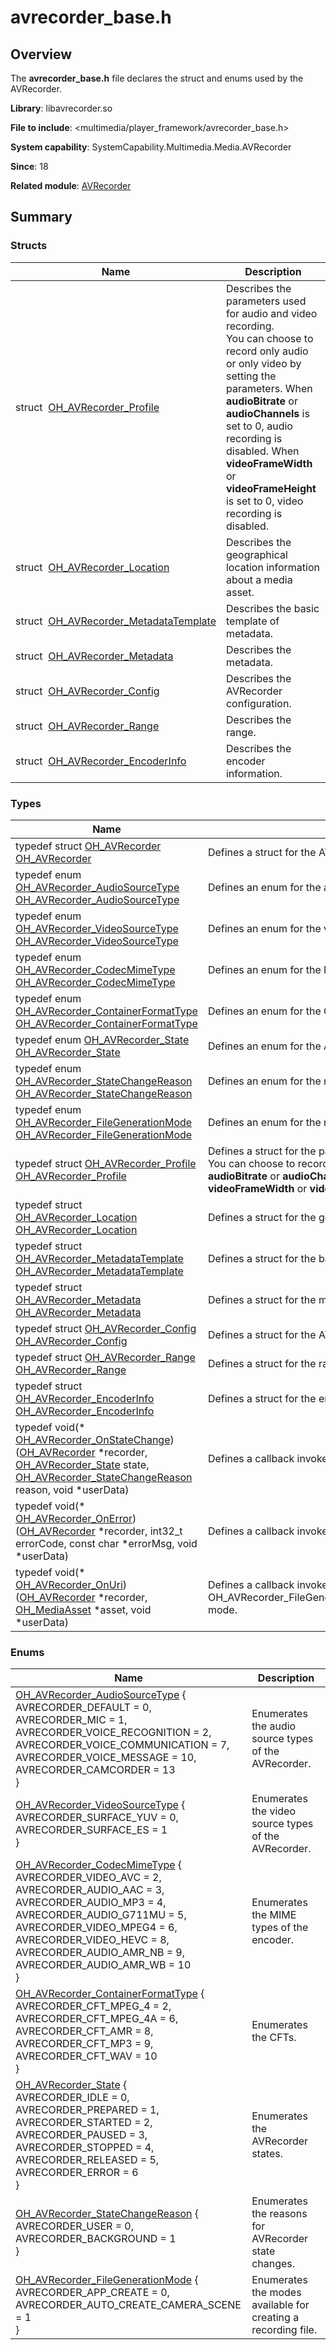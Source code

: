 # avrecorder_base.h


## Overview

The **avrecorder_base.h** file declares the struct and enums used by the AVRecorder.

**Library**: libavrecorder.so

**File to include**: &lt;multimedia/player_framework/avrecorder_base.h&gt;

**System capability**: SystemCapability.Multimedia.Media.AVRecorder

**Since**: 18

**Related module**: [AVRecorder](_a_v_recorder.md)


## Summary


### Structs

| Name| Description|
| -------- | -------- |
| struct&nbsp;&nbsp;[OH_AVRecorder_Profile](_o_h___a_v_recorder___profile.md) | Describes the parameters used for audio and video recording.<br>You can choose to record only audio or only video by setting the parameters. When **audioBitrate** or **audioChannels** is set to 0, audio recording is disabled. When **videoFrameWidth** or **videoFrameHeight** is set to 0, video recording is disabled.|
| struct&nbsp;&nbsp;[OH_AVRecorder_Location](_o_h___a_v_recorder___location.md) | Describes the geographical location information about a media asset.|
| struct&nbsp;&nbsp;[OH_AVRecorder_MetadataTemplate](_o_h___a_v_recorder___metadata_template.md) | Describes the basic template of metadata.|
| struct&nbsp;&nbsp;[OH_AVRecorder_Metadata](_o_h___a_v_recorder___metadata.md) | Describes the metadata.|
| struct&nbsp;&nbsp;[OH_AVRecorder_Config](_o_h___a_v_recorder___config.md) | Describes the AVRecorder configuration.|
| struct&nbsp;&nbsp;[OH_AVRecorder_Range](_o_h___a_v_recorder___range.md) | Describes the range.|
| struct&nbsp;&nbsp;[OH_AVRecorder_EncoderInfo](_o_h___a_v_recorder___encoder_info.md) | Describes the encoder information.|


### Types

| Name| Description|
| -------- | -------- |
| typedef struct [OH_AVRecorder](_a_v_recorder.md#oh_avrecorder) [OH_AVRecorder](_a_v_recorder.md#oh_avrecorder) | Defines a struct for the AVRecorder.|
| typedef enum [OH_AVRecorder_AudioSourceType](_a_v_recorder.md#oh_avrecorder_audiosourcetype-1) [OH_AVRecorder_AudioSourceType](_a_v_recorder.md#oh_avrecorder_audiosourcetype) | Defines an enum for the audio source types of the AVRecorder.|
| typedef enum [OH_AVRecorder_VideoSourceType](_a_v_recorder.md#oh_avrecorder_videosourcetype-1) [OH_AVRecorder_VideoSourceType](_a_v_recorder.md#oh_avrecorder_videosourcetype) | Defines an enum for the video source types of the AVRecorder.|
| typedef enum [OH_AVRecorder_CodecMimeType](_a_v_recorder.md#oh_avrecorder_codecmimetype-1) [OH_AVRecorder_CodecMimeType](_a_v_recorder.md#oh_avrecorder_codecmimetype) | Defines an enum for the MIME types of the encoder.|
| typedef enum [OH_AVRecorder_ContainerFormatType](_a_v_recorder.md#oh_avrecorder_containerformattype-1) [OH_AVRecorder_ContainerFormatType](_a_v_recorder.md#oh_avrecorder_containerformattype) | Defines an enum for the Container Format Types (CFTs).|
| typedef enum [OH_AVRecorder_State](_a_v_recorder.md#oh_avrecorder_state-1) [OH_AVRecorder_State](_a_v_recorder.md#oh_avrecorder_state) | Defines an enum for the AVRecorder states.|
| typedef enum [OH_AVRecorder_StateChangeReason](_a_v_recorder.md#oh_avrecorder_statechangereason-1) [OH_AVRecorder_StateChangeReason](_a_v_recorder.md#oh_avrecorder_statechangereason) | Defines an enum for the reasons for AVRecorder state changes.|
| typedef enum [OH_AVRecorder_FileGenerationMode](_a_v_recorder.md#oh_avrecorder_filegenerationmode-1) [OH_AVRecorder_FileGenerationMode](_a_v_recorder.md#oh_avrecorder_filegenerationmode) | Defines an enum for the modes available for creating a recording file.|
| typedef struct [OH_AVRecorder_Profile](_o_h___a_v_recorder___profile.md) [OH_AVRecorder_Profile](_a_v_recorder.md#oh_avrecorder_profile) | Defines a struct for the parameters used for audio and video recording.<br>You can choose to record only audio or only video by setting the parameters. When **audioBitrate** or **audioChannels** is set to 0, audio recording is disabled. When **videoFrameWidth** or **videoFrameHeight** is set to 0, video recording is disabled.|
| typedef struct [OH_AVRecorder_Location](_o_h___a_v_recorder___location.md) [OH_AVRecorder_Location](_a_v_recorder.md#oh_avrecorder_location) | Defines a struct for the geographical location information about a media asset.|
| typedef struct [OH_AVRecorder_MetadataTemplate](_o_h___a_v_recorder___metadata_template.md) [OH_AVRecorder_MetadataTemplate](_a_v_recorder.md#oh_avrecorder_metadatatemplate) | Defines a struct for the basic template of metadata.|
| typedef struct [OH_AVRecorder_Metadata](_o_h___a_v_recorder___metadata.md) [OH_AVRecorder_Metadata](_a_v_recorder.md#oh_avrecorder_metadata) | Defines a struct for the metadata.|
| typedef struct [OH_AVRecorder_Config](_o_h___a_v_recorder___config.md) [OH_AVRecorder_Config](_a_v_recorder.md#oh_avrecorder_config) | Defines a struct for the AVRecorder configuration.|
| typedef struct [OH_AVRecorder_Range](_o_h___a_v_recorder___range.md) [OH_AVRecorder_Range](_a_v_recorder.md#oh_avrecorder_range) | Defines a struct for the range.|
| typedef struct [OH_AVRecorder_EncoderInfo](_o_h___a_v_recorder___encoder_info.md) [OH_AVRecorder_EncoderInfo](_a_v_recorder.md#oh_avrecorder_encoderinfo) | Defines a struct for the encoder information.|
| typedef void(\* [OH_AVRecorder_OnStateChange](_a_v_recorder.md#oh_avrecorder_onstatechange)) ([OH_AVRecorder](_a_v_recorder.md#oh_avrecorder) \*recorder, [OH_AVRecorder_State](_a_v_recorder.md#oh_avrecorder_state) state, [OH_AVRecorder_StateChangeReason](_a_v_recorder.md#oh_avrecorder_statechangereason) reason, void \*userData) | Defines a callback invoked when the AVRecorder state changes.|
| typedef void(\* [OH_AVRecorder_OnError](_a_v_recorder.md#oh_avrecorder_onerror)) ([OH_AVRecorder](_a_v_recorder.md#oh_avrecorder) \*recorder, int32_t errorCode, const char \*errorMsg, void \*userData) | Defines a callback invoked when an error occurs during recording.|
| typedef void(\* [OH_AVRecorder_OnUri](_a_v_recorder.md#oh_avrecorder_onuri)) ([OH_AVRecorder](_a_v_recorder.md#oh_avrecorder) \*recorder, [OH_MediaAsset](../apis-media-library-kit/capi-oh-mediaasset.md) \*asset, void \*userData) | Defines a callback invoked when the recording is in OH_AVRecorder_FileGenerationMode.AVRECORDER_AUTO_CREATE_CAMERA_SCENE mode.|


### Enums

| Name| Description|
| -------- | -------- |
| [OH_AVRecorder_AudioSourceType](_a_v_recorder.md#oh_avrecorder_audiosourcetype-1) {<br>AVRECORDER_DEFAULT = 0,<br>AVRECORDER_MIC = 1,<br>AVRECORDER_VOICE_RECOGNITION = 2,<br>AVRECORDER_VOICE_COMMUNICATION = 7,<br>AVRECORDER_VOICE_MESSAGE = 10,<br>AVRECORDER_CAMCORDER = 13<br>} | Enumerates the audio source types of the AVRecorder.|
| [OH_AVRecorder_VideoSourceType](_a_v_recorder.md#oh_avrecorder_videosourcetype-1) {<br>AVRECORDER_SURFACE_YUV = 0,<br>AVRECORDER_SURFACE_ES = 1<br>} | Enumerates the video source types of the AVRecorder.|
| [OH_AVRecorder_CodecMimeType](_a_v_recorder.md#oh_avrecorder_codecmimetype-1) {<br>AVRECORDER_VIDEO_AVC = 2,<br>AVRECORDER_AUDIO_AAC = 3,<br>AVRECORDER_AUDIO_MP3 = 4,<br>AVRECORDER_AUDIO_G711MU = 5,<br>AVRECORDER_VIDEO_MPEG4 = 6,<br>AVRECORDER_VIDEO_HEVC = 8,<br>AVRECORDER_AUDIO_AMR_NB = 9,<br>AVRECORDER_AUDIO_AMR_WB = 10<br>} | Enumerates the MIME types of the encoder.|
| [OH_AVRecorder_ContainerFormatType](_a_v_recorder.md#oh_avrecorder_containerformattype-1) {<br>AVRECORDER_CFT_MPEG_4 = 2,<br>AVRECORDER_CFT_MPEG_4A = 6,<br>AVRECORDER_CFT_AMR = 8,<br>AVRECORDER_CFT_MP3 = 9,<br>AVRECORDER_CFT_WAV = 10<br>} | Enumerates the CFTs.|
| [OH_AVRecorder_State](_a_v_recorder.md#oh_avrecorder_state-1) {<br>AVRECORDER_IDLE = 0,<br>AVRECORDER_PREPARED = 1,<br>AVRECORDER_STARTED = 2,<br>AVRECORDER_PAUSED = 3,<br>AVRECORDER_STOPPED = 4,<br>AVRECORDER_RELEASED = 5,<br>AVRECORDER_ERROR = 6<br>} | Enumerates the AVRecorder states.|
| [OH_AVRecorder_StateChangeReason](_a_v_recorder.md#oh_avrecorder_statechangereason-1) {<br>AVRECORDER_USER = 0,<br>AVRECORDER_BACKGROUND = 1<br>} | Enumerates the reasons for AVRecorder state changes.|
| [OH_AVRecorder_FileGenerationMode](_a_v_recorder.md#oh_avrecorder_filegenerationmode-1) {<br>AVRECORDER_APP_CREATE = 0,<br>AVRECORDER_AUTO_CREATE_CAMERA_SCENE = 1<br>} | Enumerates the modes available for creating a recording file.|

 <!--no_check--> 